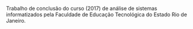 
Trabalho de conclusão do curso (2017) de análise de sistemas informatizados pela Faculdade de Educação Tecnológica do Estado Rio de Janeiro.
